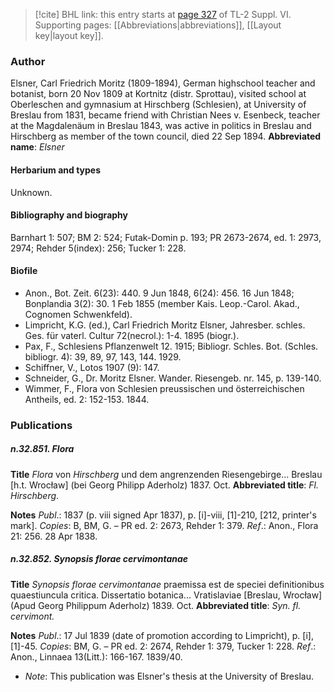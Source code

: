 > [!cite] BHL link: this entry starts at [page 327](https://www.biodiversitylibrary.org/page/33260315) of TL-2 Suppl. VI.
> Supporting pages: [[Abbreviations|abbreviations]], [[Layout key|layout key]].

### Author

Elsner, Carl Friedrich Moritz (1809-1894), German highschool teacher and botanist, born 20 Nov 1809 at Kortnitz (distr. Sprottau), visited school at Oberleschen and gymnasium at Hirschberg (Schlesien), at University of Breslau from 1831, became friend with Christian Nees v. Esenbeck, teacher at the Magdalenäum in Breslau 1843, was active in politics in Breslau and Hirschberg as member of the town council, died 22 Sep 1894. 
**Abbreviated name**: *Elsner*

#### Herbarium and types

Unknown.

#### Bibliography and biography

Barnhart 1: 507; BM 2: 524; Futak-Domin p. 193; PR 2673-2674, ed. 1: 2973, 2974; Rehder 5(index): 256; Tucker 1: 228.

#### Biofile

- Anon., Bot. Zeit. 6(23): 440. 9 Jun 1848, 6(24): 456. 16 Jun 1848; Bonplandia 3(2): 30. 1 Feb 1855 (member Kais. Leop.-Carol. Akad., Cognomen Schwenkfeld).
- Limpricht, K.G. (ed.), Carl Friedrich Moritz Elsner, Jahresber. schles. Ges. für vaterl. Cultur 72(necrol.): 1-4. 1895 (biogr.).
- Pax, F., Schlesiens Pflanzenwelt 12. 1915; Bibliogr. Schles. Bot. (Schles. bibliogr. 4): 39, 89, 97, 143, 144. 1929.
- Schiffner, V., Lotos 1907 (9): 147.
- Schneider, G., Dr. Moritz Elsner. Wander. Riesengeb. nr. 145, p. 139-140.
- Wimmer, F., Flora von Schlesien preussischen und österreichischen Antheils, ed. 2: 152-153. 1844.

### Publications

##### n.32.851. Flora

**Title**
*Flora* von *Hirschberg* und dem angrenzenden Riesengebirge... Breslau \[h.t. Wrocław\] (bei Georg Philipp Aderholz) 1837. Oct.
**Abbreviated title**: *Fl. Hirschberg*.

**Notes**
*Publ*.: 1837 (p. viii signed Apr 1837), p. \[i\]-viii, \[1\]-210, \[212, printer's mark\]. *Copies*: B, BM, G. – PR ed. 2: 2673, Rehder 1: 379.
*Ref*.: Anon., Flora 21: 256. 28 Apr 1838.

##### n.32.852. Synopsis florae cervimontanae

**Title**
*Synopsis florae cervimontanae* praemissa est de speciei definitionibus quaestiuncula critica. Dissertatio botanica... Vratislaviae \[Breslau, Wrocław\] (Apud Georg Philippum Aderholz) 1839. Oct.
**Abbreviated title**: *Syn. fl. cervimont.*

**Notes**
*Publ*.: 17 Jul 1839 (date of promotion according to Limpricht), p. \[i\], \[1\]-45. *Copies*: BM, G. – PR ed. 2: 2674, Rehder 1: 379, Tucker 1: 228.
*Ref*.: Anon., Linnaea 13(Litt.): 166-167. 1839/40.
- *Note*: This publication was Elsner's thesis at the University of Breslau.

